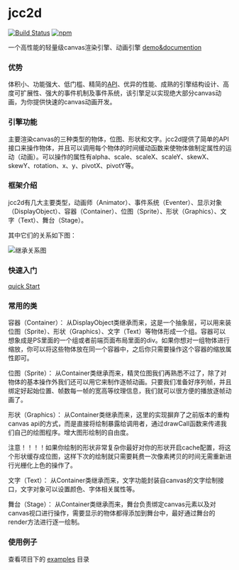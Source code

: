 # jcc2d
[![Build Status](https://img.shields.io/travis/jasonChen1982/jcc2d.svg?style=flat-square)](https://travis-ci.org/jasonChen1982/jcc2d)
[![npm](https://img.shields.io/npm/v/jcc2d.svg?style=flat-square)](https://jasonchen1982.github.io/jcc2d/)

一个高性能的轻量级canvas渲染引擎、动画引擎 [demo&documention](https://jasonchen1982.github.io/jcc2d/)

### 优势 ###
  体积小、功能强大、低门槛、精简的[API](https://jasonchen1982.github.io/jcc2d/docs/)、优异的性能、成熟的引擎结构设计、高度可扩展性、强大的事件机制及事件系统，该引擎足以实现绝大部分canvas动画，为你提供快速的canvas动画开发。 

### 引擎功能 ###

主要渲染canvas的三种类型的物体，位图、形状和文字。jcc2d提供了简单的API接口来操作物体，并且可以调用每个物体的时间缓动函数来使物体做制定属性的运动（动画）。可以操作的属性有alpha、scale、scaleX、scaleY、skewX、skewY、rotation、x、y、pivotX、pivotY等。

### 框架介绍 ###
jcc2d有几大主要类型，动画师（Animator）、事件系统（Eventer）、显示对象（DisplayObject）、容器（Container）、位图（Sprite）、形状（Graphics）、文字（Text）、舞台（Stage）。

其中它们的关系如下图：

![继承关系图](https://jasonchen1982.github.io/jcc2d/static/images/extend.png)

### 快速入门 ###
[quick Start](http://codepen.io/JasonChen1982/pen/grJzmz?editors=0010)

### 常用的类 ###

容器（Container）：
  从DisplayObject类继承而来，这是一个抽象层，可以用来装位图（Sprite）、形状（Graphics）、文字（Text）等物体形成一个组。容器可以想象成是PS里面的一个组或者前端页面布局里面的div。如果你想对一组物体进行缩放，你可以将这些物体放在同一个容器中，之后你只需要操作这个容器的缩放属性即可。
  
位图（Sprite）：
  从Container类继承而来，精灵位图我们再熟悉不过了，除了对物体的基本操作外我们还可以用它来制作逐帧动画。只要我们准备好序列帧，并且绑定好起始位置、帧数每一帧的宽高等纹理信息，我们就可以很方便的播放逐帧动画了。
  
形状（Graphics）：
  从Container类继承而来，这里的实现摒弃了之前版本的重构canvas api的方式，而是直接将绘制暴露给调用者，通过drawCall函数来传递我们自己的绘图程序。增大图形绘制的自由度。
  
  注意！！！！如果你绘制的形状非常复杂你最好对你的形状开启cache配置，将这个形状缓存成位图，这样下次的绘制就只需要耗费一次像素拷贝的时间无需重新进行光栅化上色的操作了。
  
文字（Text）：
  从Container类继承而来，文字功能封装自canvas的文字绘制接口，文字对象可以设置颜色、字体相关属性等。

舞台（Stage）：
  从Container类继承而来，舞台负责绑定canvas元素以及对canvas视口进行操作，需要显示的物体都得添加到舞台中，最好通过舞台的render方法进行逐一绘制。
  

### 使用例子 ###
  查看项目下的 [examples](https://jasonchen1982.github.io/jcc2d/examples/) 目录
